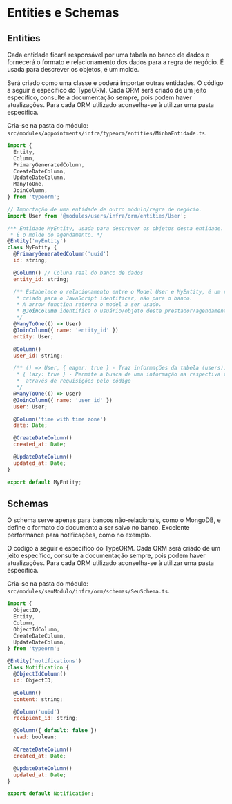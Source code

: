 # Entities e Schemas

## Entities

Cada entidade ficará responsável por uma tabela no banco de dados e fornecerá o formato e relacionamento dos dados para a regra de negócio. É usada para descrever os objetos, é um molde.

Será criado como uma classe e poderá importar outras entidades. O código a seguir é específico do TypeORM. Cada ORM será criado de um jeito específico, consulte a documentação sempre, pois podem haver atualizações. Para cada ORM utilizado aconselha-se à utilizar uma pasta específica.

Cria-se na pasta do módulo: `src/modules/appointments/infra/typeorm/entities/MinhaEntidade.ts`.

```js
import {
  Entity,
  Column,
  PrimaryGeneratedColumn,
  CreateDateColumn,
  UpdateDateColumn,
  ManyToOne,
  JoinColumn,
} from 'typeorm';

// Importação de uma entidade de outro módulo/regra de negócio.
import User from '@modules/users/infra/orm/entities/User';

/** Entidade MyEntity, usada para descrever os objetos desta entidade.
 * É o molde do agendamento. */
@Entity('myEntity')
class MyEntity {
  @PrimaryGeneratedColumn('uuid')
  id: string;

  @Column() // Coluna real do banco de dados
  entity_id: string;

  /** Estabelece o relacionamento entre o Model User e MyEntity, é um relacionamento
   * criado para o JavaScript identificar, não para o banco.
   * A arrow function retorna o model a ser usado.
   * @JoinColumn identifica o usuário/objeto deste prestador/agendamento.
   */
  @ManyToOne(() => User)
  @JoinColumn({ name: 'entity_id' })
  entity: User;

  @Column()
  user_id: string;

  /** () => User, { eager: true } - Traz informações da tabela (users).
   * { lazy: true } - Permite a busca de uma informação na respectiva tabela (usuário)
   *  através de requisições pelo código
   */
  @ManyToOne(() => User)
  @JoinColumn({ name: 'user_id' })
  user: User;

  @Column('time with time zone')
  date: Date;

  @CreateDateColumn()
  created_at: Date;

  @UpdateDateColumn()
  updated_at: Date;
}

export default MyEntity;

```

## Schemas

O schema serve apenas para bancos não-relacionais, como o MongoDB, e define o formato do documento a ser salvo no banco. Excelente performance para notificações, como no exemplo.

O código a seguir é específico do TypeORM. Cada ORM será criado de um jeito específico, consulte a documentação sempre, pois podem haver atualizações. Para cada ORM utilizado aconselha-se à utilizar uma pasta específica.

Cria-se na pasta do módulo: `src/modules/seuModulo/infra/orm/schemas/SeuSchema.ts`.

```js
import {
  ObjectID,
  Entity,
  Column,
  ObjectIdColumn,
  CreateDateColumn,
  UpdateDateColumn,
} from 'typeorm';

@Entity('notifications')
class Notification {
  @ObjectIdColumn()
  id: ObjectID;

  @Column()
  content: string;

  @Column('uuid')
  recipient_id: string;

  @Column({ default: false })
  read: boolean;

  @CreateDateColumn()
  created_at: Date;

  @UpdateDateColumn()
  updated_at: Date;
}

export default Notification;

```
